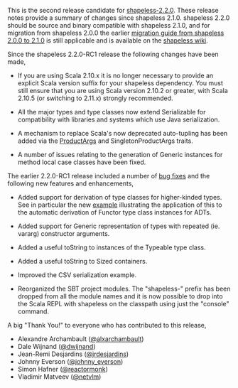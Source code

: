 This is the second release candidate for [shapeless-2.2.0][shapeless]. 
These release notes provide a summary of changes since shapeless 2.1.0.
shapeless 2.2.0 should be source and binary compatible with shapeless
2.1.0, and for migration from shapeless 2.0.0 the earlier
[migration guide from shapeless 2.0.0 to 2.1.0][migration] is still
applicable and is available on the [shapeless wiki][wiki].

Since the shapeless 2.2.0-RC1 release the following changes have been
made,

* If you are using Scala 2.10.x it is no longer necessary to provide an
  explicit Scala version suffix for your shapeless dependency. You must
  still ensure that you are using Scala version 2.10.2 or greater, with
  Scala 2.10.5 (or switching to 2.11.x) strongly recommended.

* All the major types and type classes now extend Serializable for
  compatibility with libraries and systems which use Java
  serialization.

* A mechanism to replace Scala's now deprecated auto-tupling has been
  added via the [ProductArgs][prodargs] and SingletonProductArgs traits.

* A number of issues relating to the generation of Generic instances
  for method local case classes have been fixed.

The earlier 2.2.0-RC1 release included a number of [bug fixes][fixes]
and the following new features and enhancements,

* Added support for derivation of type classes for higher-kinded types.
  See in particular the new [example][functor] illustrating the
  application of this to the automatic derivation of Functor type class
  instances for ADTs.

* Added support for Generic representation of types with repeated
  (ie. vararg) constructor arguments.

* Added a useful toString to instances of the Typeable type class.

* Added a useful toString to Sized containers.

* Improved the CSV serialization example.

* Reorganized the SBT project modules.
  The "shapeless-" prefix has been dropped from all the module names
  and it is now possible to drop into the Scala REPL with shapeless
  on the classpath using just the "console" command.

A big "Thank You!" to everyone who has contributed to this release,

* Alexandre Archambault ([@alxarchambault](https://twitter.com/alxarchambault))
* Dale Wijnand ([@dwijnand](https://twitter.com/dwijnand))
* Jean-Remi Desjardins ([@jrdesjardins](https://twitter.com/jrdesjardins))
* Johnny Everson ([@johnny_everson](https://twitter.com/johnny_everson))
* Simon Hafner ([@reactormonk](https://twitter.com/reactormonk))
* Vladimir Matveev ([@netvlm](https://twitter.com/netvlm))

[shapeless]: https://github.com/milessabin/shapeless
[migration]: https://github.com/milessabin/shapeless/wiki/Migration-guide:-shapeless-2.0.0-to-2.1.0
[wiki]: https://github.com/milessabin/shapeless/wiki
[prodargs]: https://github.com/milessabin/shapeless/blob/master/core/src/main/scala/shapeless/hlists.scala#L124
[fixes]: https://github.com/milessabin/shapeless/issues?q=milestone%3Ashapeless-2.2.0+is%3Aclosed
[functor]: https://github.com/milessabin/shapeless/blob/master/examples/src/main/scala/shapeless/examples/functor.scala

